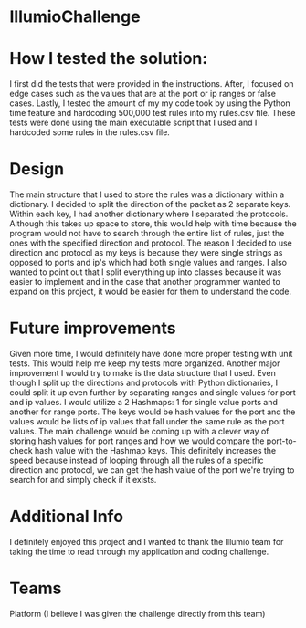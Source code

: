 # IllumioChallenge

# How I tested the solution: 
I first did the tests that were provided in the instructions. After, I focused on edge cases such as the values that are at the port or ip ranges or false cases. Lastly, I tested the amount of my my code took by using the Python time feature and hardcoding 500,000 test rules into my rules.csv file. These tests were done using the main executable script that I used and I hardcoded some rules in the rules.csv file.

# Design
The main structure that I used to store the rules was a dictionary within a dictionary. I decided to split the direction of the packet as 2 separate keys. Within each key, I had another dictionary where I separated 
the protocols. Although this takes up space to store, this would help with time because the program would not have to search through the entire list of rules, just the ones
with the specified direction and protocol. The reason I decided to use direction and protocol as my keys is because they were single
strings as opposed to ports and ip's which had both single values and ranges. I also wanted to point out that I split everything up into
classes because it was easier to implement and in the case that another programmer wanted to expand on this project, it would be easier
for them to understand the code.

# Future improvements
Given more time, I would definitely have done more proper testing with unit tests. This would help me keep my tests
more organized. Another major improvement I would try to make is the data structure that I used. Even though I split up the directions and 
protocols with Python dictionaries, I could split it up even further by separating ranges and single values for port and ip values. I would utilize a 2 Hashmaps: 1 for
single value ports and another for range ports. The keys would be hash values for the port and the values would be lists of ip values that fall
under the same rule as the port values. The main challenge would be coming up with a clever way of storing hash values for port ranges and 
how we would compare the port-to-check hash value with the Hashmap keys. This definitely increases the speed because instead of looping through
all the rules of a specific direction and protocol, we can get the hash value of the port we're trying to search for and simply check if it exists.

# Additional Info
I definitely enjoyed this project and I wanted to thank the Illumio team for taking the time to read through my application and coding challenge.

# Teams
Platform (I believe I was given the challenge directly from this team)
